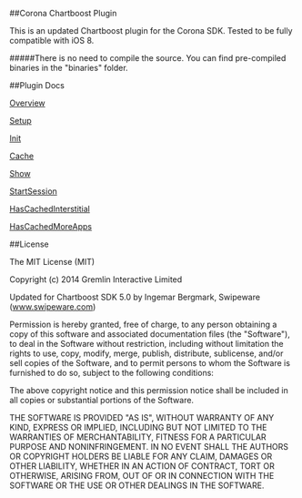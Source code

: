 ##Corona Chartboost Plugin

This is an updated Chartboost plugin for the Corona SDK. Tested to be fully compatible with iOS 8.  
  
#####There is no need to compile the source. You can find pre-compiled binaries in the "binaries" folder.  



##Plugin Docs

[Overview](https://github.com/swipeware/CoronaChartboostPlugin/tree/master/docs/overview.markdown)

[Setup](https://github.com/swipeware/CoronaChartboostPlugin/tree/master/docs/setup.markdown)

[Init](https://github.com/swipeware/CoronaChartboostPlugin/tree/master/docs/init.markdown)

[Cache](https://github.com/swipeware/CoronaChartboostPlugin/tree/master/docs/cache.markdown)

[Show](https://github.com/swipeware/CoronaChartboostPlugin/tree/master/docs/show.markdown)

[StartSession](https://github.com/swipeware/CoronaChartboostPlugin/tree/master/docs/startSession.markdown)

[HasCachedInterstitial](https://github.com/swipeware/CoronaChartboostPlugin/tree/master/docs/hasCachedInterstitial.markdown)

[HasCachedMoreApps](https://github.com/swipeware/CoronaChartboostPlugin/tree/master/docs/hasCachedMoreApps.markdown)

##License

The MIT License (MIT)

Copyright (c) 2014 Gremlin Interactive Limited

Updated for Chartboost SDK 5.0 by Ingemar Bergmark, Swipeware (www.swipeware.com)

Permission is hereby granted, free of charge, to any person obtaining a copy
of this software and associated documentation files (the "Software"), to deal
in the Software without restriction, including without limitation the rights
to use, copy, modify, merge, publish, distribute, sublicense, and/or sell
copies of the Software, and to permit persons to whom the Software is
furnished to do so, subject to the following conditions:

The above copyright notice and this permission notice shall be included in
all copies or substantial portions of the Software.

THE SOFTWARE IS PROVIDED "AS IS", WITHOUT WARRANTY OF ANY KIND, EXPRESS OR
IMPLIED, INCLUDING BUT NOT LIMITED TO THE WARRANTIES OF MERCHANTABILITY,
FITNESS FOR A PARTICULAR PURPOSE AND NONINFRINGEMENT. IN NO EVENT SHALL THE
AUTHORS OR COPYRIGHT HOLDERS BE LIABLE FOR ANY CLAIM, DAMAGES OR OTHER
LIABILITY, WHETHER IN AN ACTION OF CONTRACT, TORT OR OTHERWISE, ARISING FROM,
OUT OF OR IN CONNECTION WITH THE SOFTWARE OR THE USE OR OTHER DEALINGS IN
THE SOFTWARE.

